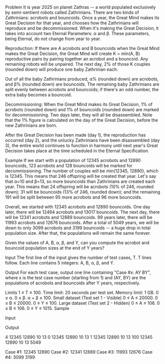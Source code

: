 Problem
It is year 2025 on planet Zathras -- a world populated exclusively by semi-sentient robots called Zathrinians. There are two kinds of Zathrinians: acrobots and bouncoids. Once a year, the Great Mind makes its Great Decision for that year, and chooses how the Zathrinians will reproduce and be decommissioned. When it's making the Great Decision, it takes into account two Eternal Parameters: α and β. These parameters, being Eternal, do not change from year to year.

Reproduction: If there are A acrobots and B bouncoids when the Great Mind makes the Great Decision, the Great Mind will create K = min(A, B) reproductive pairs by pairing together an acrobot and a bouncoid. Any remaining robots will be unpaired. The next day, 2% of those K couples (rounded down) will produce one baby Zathrinian each.

Out of all the baby Zathrinians produced, α% (rounded down) are acrobots, and β% (rounded down) are bouncoids. The remaining baby Zathrinians are split evenly between acrobots and bouncoids; if there's an odd number, the extra baby becomes a bouncoid.

Decommissioning: When the Great Mind makes its Great Decision, 1% of acrobots (rounded down) and 1% of bouncoids (rounded down) are marked for decommissioning. Two days later, they will all be disassembled. Note that the 1% figure is calculated on the day of the Great Decision, before the new Zathrinians are born.

After the Great Decision has been made (day 1), the reproduction has occurred (day 2), and the unlucky Zathrinians have been disassembled (day 3), the entire world continues to function in harmony until next year's Great Decision takes place at the time scheduled in the Eternal Specification.

Example
If we start with a population of 12345 acrobots and 12890 bouncoids, 123 acrobots and 128 bouncoids will be marked for decommissioning. The number of couples will be min(12345, 12890), which is 12345. This means that 246 offspring will be created that year. Let's say that α=10 and β=13, so more bouncoids than Zathrinians are created each year. This means that 24 offspring will be acrobots (10% of 246, rounded down); 31 will be bouncoids (13% of 246, rounded down); and the remaining 191 will be split between 95 more acrobots and 96 more bouncoids.

Overall, we started with 12345 acrobots and 12890 bouncoids. One day later, there will be 12464 acrobots and 13017 bouncoids. The next day, there will be 12341 acrobots and 12889 bouncoids. 99 years later, there will be 11993 acrobots and 12676 bouncoids. After a total of 5049 years, we will be down to only 3099 acrobots and 3199 bouncoids -- a huge drop in total population size. After that, the populations will remain the same forever.

Given the values of A, B, α, β, and Y, can you compute the acrobot and bouncoid population sizes at the end of Y years?

Input
The first line of the input gives the number of test cases, T. T lines follow. Each line contains 5 integers: A, B, α, β, and Y.

Output
For each test case, output one line containing "Case #x: AY BY", where x is the test case number (starting from 1) and (AY, BY) are the populations of acrobots and bouncoids after Y years, respectively.

Limits
1 ≤ T ≤ 100.
Time limit: 20 seconds per test set.
Memory limit: 1 GB.
0 ≤ α.
0 ≤ β.
α + β ≤ 100.
Small dataset (Test set 1 - Visible)
0 ≤ A ≤ 20000.
0 ≤ B ≤ 20000.
0 ≤ Y ≤ 100.
Large dataset (Test set 2 - Hidden)
0 ≤ A ≤ 106.
0 ≤ B ≤ 106.
0 ≤ Y ≤ 1015.
Sample

Input
 	
Output
 
4
12345 12890 10 13 0
12345 12890 10 13 1
12345 12890 10 13 100
12345 12890 10 13 5049

  
Case #1: 12345 12890
Case #2: 12341 12889
Case #3: 11993 12676
Case #4: 3099 3199
